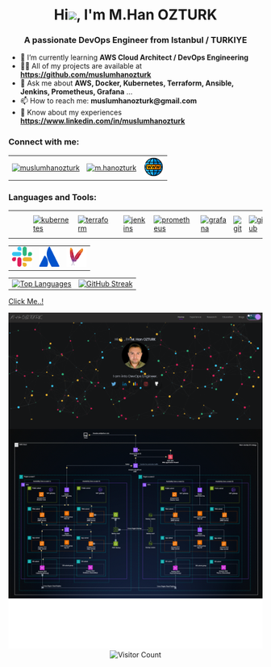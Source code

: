 <p align="center">
    <h1 align="center">Hi<a href="https://www.gautamkrishnar.com/"><img src="https://media.giphy.com/media/hvRJCLFzcasrR4ia7z/giphy.gif" width="5%"></a>, I'm M.Han OZTURK</h1>
</p>

<p align="center">
    <h3 align="center">A passionate DevOps Engineer from Istanbul / TURKIYE</h3>
</p>


- 🌱 I’m currently learning __AWS Cloud Architect / DevOps Engineering__
- 👨‍💻 All of my projects are available at __https://github.com/muslumhanozturk__
- 💬 Ask me about __AWS, Docker, Kubernetes, Terraform, Ansible, Jenkins, Prometheus, Grafana__  ...
- 📫 How to reach me: __muslumhanozturk@gmail.com__
- 📄 Know about my experiences __https://www.linkedin.com/in/muslumhanozturk__


<h3 align="left">Connect with me:</h3>
<table>
  <tr>
    <td>
      <a href="https://linkedin.com/in/muslumhanozturk" title="Linkedin" target="_blank">
        <img src="https://raw.githubusercontent.com/rahuldkjain/github-profile-readme-generator/master/src/images/icons/Social/linked-in-alt.svg" alt="muslumhanozturk" height="30" width="40" />
      </a>
    </td>
    <td>
      <a href="https://instagram.com/m.hanozturk" title="Instagram" target="_blank">
        <img src="https://raw.githubusercontent.com/rahuldkjain/github-profile-readme-generator/master/src/images/icons/Social/instagram.svg" alt="m.hanozturk" height="30" width="40" />
      </a>
    </td>
    <td>
      <a href="https://muslumhanozturk.github.io" title="Personel Website" target="_blank">
        <img src="image/website.png" alt="Personel Website" height="40" width="40" />
      </a>
    </td>
  </tr>
</table>

<h3 align="left">Languages and Tools:</h3>
<p align="left">
  <table>
  <tr>
    <td>
      <a href="https://code.visualstudio.com/" title="Visual Studio Code" target="_blank" rel="noreferrer">
        <img src="image/vscode.png" alt="aws" width="38" height="38"/>
    </td>
    <td>
      <a href="https://aws.amazon.com" title="AWS" target="_blank" rel="noreferrer">
        <img src="https://raw.githubusercontent.com/devicons/devicon/master/icons/amazonwebservices/amazonwebservices-original.svg" alt="aws" width="45" height="45"/>
      </a>
    </td>
    <td>
      <a href="https://www.docker.com/" title="Docker" target="_blank" rel="noreferrer">
        <img src="https://raw.githubusercontent.com/devicons/devicon/master/icons/docker/docker-original-wordmark.svg" alt="docker" width="44" height="44"/>
      </a>
    </td>
    <td>
      <a href="https://kubernetes.io" title="Kubernetes" target="_blank" rel="noreferrer">
        <img src="https://www.vectorlogo.zone/logos/kubernetes/kubernetes-icon.svg" alt="kubernetes" width="40" height="40"/>
      </a>
    </td>
    <td>
      <a href="https://www.terraform.io/" title="Terraform" target="_blank" rel="noreferrer">
        <img src="https://www.vectorlogo.zone/logos/terraformio/terraformio-icon.svg" alt="terraform" width="40" height="40"/>
      </a>
    </td>
    <td>
      <a href="https://www.ansible.com/" title="Ansible" target="_blank" rel="noreferrer">
        <img src="https://raw.githubusercontent.com/devicons/devicon/master/icons/ansible/ansible-original.svg" alt="ansible" width="40" height="40"/>
      </a>
    </td>
    <td>
      <a href="https://www.jenkins.io/" title="Jenkins" target="_blank" rel="noreferrer">
        <img src="https://www.vectorlogo.zone/logos/jenkins/jenkins-icon.svg" alt="jenkins" width="40" height="40"/>
      </a>
    </td>
    <td>
      <a href="https://prometheus.io/" title="Prometheus" target="_blank" rel="noreferrer">
        <img src="https://www.vectorlogo.zone/logos/prometheusio/prometheusio-icon.svg" alt="prometheus" width="40" height="40"/>
      </a>
    </td>
    <td>
      <a href="https://grafana.com/" title="Grafana" target="_blank" rel="noreferrer">
        <img src="https://www.vectorlogo.zone/logos/grafana/grafana-icon.svg" alt="grafana" width="40" height="40"/>
      </a>
    </td>
    <td>
      <a href="https://git-scm.com/" title="Git" target="_blank" rel="noreferrer">
        <img src="https://www.vectorlogo.zone/logos/git-scm/git-scm-icon.svg" alt="git" width="40" height="40"/>
      </a>
    </td>
    <td>
      <a href="https://github.com/" title="GitHub" target="_blank" rel="noreferrer">
        <img src="https://www.vectorlogo.zone/logos/github/github-icon.svg" alt="github" width="40" height="40"/>
      </a>
    </td>
    <td>
      <a href="https://www.linux.org/" title="Linux" target="_blank" rel="noreferrer">
        <img src="https://raw.githubusercontent.com/devicons/devicon/master/icons/linux/linux-original.svg" alt="linux" width="40" height="40"/>
      </a>
    </td>
    <td>
      <a href="https://www.vectorlogo.zone/logos/ubuntu/ubuntu-icon.svg" title="Ubuntu" target="_blank" rel="noreferrer">
        <img src="https://www.vectorlogo.zone/logos/ubuntu/ubuntu-icon.svg" alt="ubuntu" width="40" height="40"/>
      </a>
    </td>
    <td>
        <a href="https://www.python.org" title="Python" target="_blank" rel="noreferrer"> <img src="https://raw.githubusercontent.com/devicons/devicon/master/icons/python/python-original.svg" alt="python" width="43" height="43"/> 
      </a>
    </td>
  </tr>
</table>
</p>

<p align="left">
  <table>
  <tr>
    <td>
      <a href="https://slack.com/" title="Slack" target="_blank" rel="noreferrer">
        <img src="image/slack.svg" alt="Slack" width="40" height="40"/>
      </a>
    </td>
    <td>
      <a href="https://www.atlassian.com/software/jira" title="Jira" target="_blank" rel="noreferrer">
        <img src="image/atlassian.svg" alt="Jira" width="40" height="40"/>
      </a>
    </td>
    <td>
      <a href="https://maven.apache.org/" title="Maven" target="_blank" rel="noreferrer">
        <img src="image/maven.svg" alt="Maven" width="40" height="40"/>
      </a>
    </td>
    <!-- <td>
      <a href="https://www.youtube.com/watch?v=h6Ol3eprKiw" title="Never Give Up" target="_blank" rel="noreferrer">
        <img src="image/n.gif" alt="Never Give Up" width="33" height="33"/>
      </a>
    </td>
    <td>
      <a href="https://www.youtube.com/watch?v=h6Ol3eprKiw" title="Never Give Up" target="_blank" rel="noreferrer">
        <img src="image/e.gif" alt="Never Give Up" width="33" height="33"/>
      </a>
    </td>
    <td>
      <a href="https://www.youtube.com/watch?v=h6Ol3eprKiw" title="Never Give Up" target="_blank" rel="noreferrer">
        <img src="image/v.gif" alt="Never Give Up" width="33" height="33"/>
      </a>
    </td>
    <td>
      <a href="https://www.youtube.com/watch?v=h6Ol3eprKiw" title="Never Give Up" target="_blank" rel="noreferrer">
        <img src="image/e.gif" alt="Never Give Up" width="33" height="33"/>
      </a>
    </td>
    <td>
      <a href="https://www.youtube.com/watch?v=h6Ol3eprKiw" title="Never Give Up" target="_blank" rel="noreferrer">
        <img src="image/r.gif" alt="Never Give Up" width="33" height="33"/>
      </a>
    </td>
    <td>
      <a href="https://www.youtube.com/watch?v=h6Ol3eprKiw" title="Never Give Up" target="_blank" rel="noreferrer">
        <img src="image/g.gif" alt="Never Give Up" width="33" height="33"/>
      </a>
    </td>
    <td>
      <a href="https://www.youtube.com/watch?v=h6Ol3eprKiw" title="Never Give Up" target="_blank" rel="noreferrer">
        <img src="image/i.gif" alt="Never Give Up" width="33" height="33"/>
      </a>
    </td>
    <td>
      <a href="https://www.youtube.com/watch?v=h6Ol3eprKiw" title="Never Give Up" target="_blank" rel="noreferrer">
        <img src="image/v.gif" alt="Never Give Up" width="33" height="33"/>
      </a>
    </td>
    <td>
      <a href="https://www.youtube.com/watch?v=h6Ol3eprKiw" title="Never Give Up" target="_blank" rel="noreferrer">
        <img src="image/e.gif" alt="Never Give Up" width="33" height="33"/>
      </a>
    </td>
    <td>
      <a href="https://www.youtube.com/watch?v=h6Ol3eprKiw" title="Never Give Up" target="_blank" rel="noreferrer"> <img src="image/u.gif" alt="Never Give Up" width="33" height="33"/> 
      </a>
    </td>
    <td>
      <a href="https://www.youtube.com/watch?v=h6Ol3eprKiw" title="Never Give Up" target="_blank" rel="noreferrer"> <img src="image/p.gif" alt="Never Give Up" width="33" height="33"/> 
      </a>
    </td>     -->
  </tr>
</table>
</p>

<!-- <img width="350" align="right" alt="coder.gif" src="coder1.gif" /> -->
<!-- <p align="right">
    <a href="https://git.io/streak-stats">
        <img src="http://github-readme-streak-stats.herokuapp.com?user=muslumhanozturk&theme=dark&background=000000" alt="GitHub Streak">
    </a>
</p> -->



<table>
  <tr>
    <td>
      <a href="https://github.com/anuraghazra/github-readme-stats">
        <img src="https://github-readme-stats.vercel.app/api/top-langs/?username=muslumhanozturk&layout=compact&theme=vision-friendly-dark" alt="Top Languages">
      </a>
    </td>
    <td>
      <a href="https://git.io/streak-stats">
        <img src="http://github-readme-streak-stats.herokuapp.com?user=muslumhanozturk&theme=dark&background=000000" alt="GitHub Streak" width="500" height="200">
      </a>
    </td>
  </tr>
</table>


<!-- ## :trophy: GitHub Trophies
![](https://github-profile-trophy.vercel.app/?username=muslumhanozturk&theme=onedark&no-frame=true&no-bg=true&margin-w=4) -->

        
[Click Me..!](https://muslumhanozturk.github.io) 


<img width="1200" align="right" alt="index-home-page.png" src="image/index-home-page.png" />

<!-- [![Top Langs](https://github-readme-stats.vercel.app/api/top-langs/?username=muslumhanozturk&layout=compact&theme=vision-friendly-dark)](https://github.com/anuraghazra/github-readme-stats) -->

<!-- [![GitHub Streak](http://github-readme-streak-stats.herokuapp.com?user=muslumhanozturk&theme=dark&background=000000)](https://git.io/streak-stats) -->


<img width="850" align="center" alt="coder.gif" src="image/aws.gif" />
<img height="100" alt="Thanks for visiting" width="100%" src="image/thanks.svg" />  
<div align="center">
  <img src="https://profile-counter.glitch.me/muslumhanozturk/count.svg" alt="Visitor Count">
</div>
